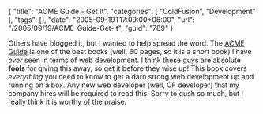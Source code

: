 {
	"title": "ACME Guide - Get It",
	"categories": [
		"ColdFusion",
		"Development"
	],
	"tags": [],
	"date": "2005-09-19T17:09:00+06:00",
	"url": "/2005/09/19/ACME-Guide-Get-It",
	"guid": "789"
}

Others have blogged it, but I wanted to help spread the word. The <a href="http://www.stephencollins.org/acme/">ACME Guide</a> is one of the best books (well, 60 pages, so it is a short book) I have <i>ever</i> seen in terms of web development. I think these guys are absolute <b>fools</b> for giving this away, so get it before they wise up! This book covers <i>everything</i> you need to know to get a darn strong web development up and running on a box. Any new web developer (well, CF developer) that my company hires will be required to read this. Sorry to gush so much, but I really think it is worthy of the praise.